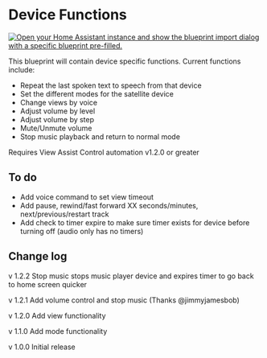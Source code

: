 # Device Functions

[![Open your Home Assistant instance and show the blueprint import dialog with a specific blueprint pre-filled.](https://my.home-assistant.io/badges/blueprint_import.svg)](https://my.home-assistant.io/redirect/blueprint_import/?blueprint_url=https%3A%2F%2Fraw.githubusercontent.com%2Fdinki%2FView-Assist%2Fmain%2FView_Assist_custom_sentences%2FDevice_Functions%2Fblueprint-devicefunctions.yaml)

This blueprint will contain device specific functions.  Current functions include:

* Repeat the last spoken text to speech from that device
* Set the different modes for the satellite device
* Change views by voice
* Adjust volume by level
* Adjust volume by step
* Mute/Unmute volume
* Stop music playback and return to normal mode

Requires View Assist Control automation v1.2.0 or greater

## To do

* Add voice command to set view timeout
* Add pause, rewind/fast forward XX seconds/minutes, next/previous/restart track
* Add check to timer expire to make sure timer exists for device before turning off (audio only has no timers)
  
## Change log

v 1.2.2 Stop music stops music player device and expires timer to go back to home screen quicker

v 1.2.1 Add volume control and stop music (Thanks @jimmyjamesbob)

v 1.2.0 Add view functionality

v 1.1.0 Add mode functionality

v 1.0.0 Initial release
